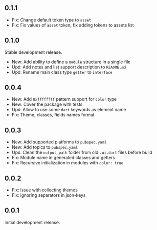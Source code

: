 ## 0.1.1

* Fix: Change default token type to `asset`
* Fix: Fix values of `asset` token, fix adding tokens to assets list

## 0.1.0

Stable development release.

* New: Add ability to define a `module` structure in a single file
* Upd: Add notes and list support description to `README.md`
* Upd: Rename main class type `getter` to `interface`

## 0.0.4

* New: Add `0xffffffff` pattern support for `color` type
* New: Cover the package with tests
* Upd: Allow to use some `dart` keywords as element name
* Fix: Theme, classes, fields names format

## 0.0.3

* New: Add supported platforms to `pubspec.yaml`
* New: Add topics to `pubspec.yaml`
* Upd: Clean the `output_path` folder from old `.ui.dart` files before build
* Fix: Module name in generated classes and getters
* Fix: Recursive initialization in modules with `color: true`

## 0.0.2

* Fix: Issue with collecting themes
* Fix: Ignoring separators in json-keys

## 0.0.1

Initial development release.